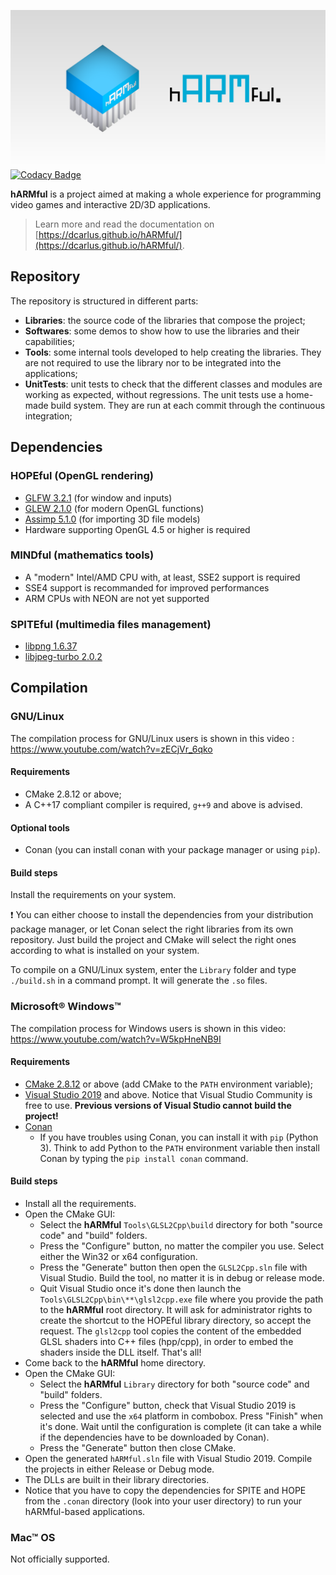 ![hARMful banner](./docs/assets/images/logo/hARMful_Preview.png)
[![Codacy Badge](https://api.codacy.com/project/badge/Grade/5690dc89003b44f6b12456ca512a793d)](https://www.codacy.com/app/dcarlus/hARMful?utm_source=github.com&amp;utm_medium=referral&amp;utm_content=dcarlus/hARMful&amp;utm_campaign=Badge_Grade)

**hARMful** is a project aimed at making a whole experience for programming video games and interactive 2D/3D applications.

> Learn more and read the documentation on [https://dcarlus.github.io/hARMful/](https://dcarlus.github.io/hARMful/).

## Repository
The repository is structured in different parts:
-   **Libraries**: the source code of the libraries that compose the project;
-   **Softwares**: some demos to show how to use the libraries and their capabilities;
-   **Tools**: some internal tools developed to help creating the libraries. They are not required to use the library nor to be integrated into the applications;
-   **UnitTests**: unit tests to check that the different classes and modules are working as expected, without regressions. The unit tests use a home-made build system. They are run at each commit through the continuous integration;

## Dependencies
### HOPEful (OpenGL rendering)
-   [GLFW 3.2.1](https://github.com/glfw/glfw) (for window and inputs)
-   [GLEW 2.1.0](https://github.com/nigels-com/glew) (for modern OpenGL functions)
-   [Assimp 5.1.0](https://github.com/assimp/assimp) (for importing 3D file models)
-   Hardware supporting OpenGL 4.5 or higher is required

### MINDful (mathematics tools)
-   A "modern" Intel/AMD CPU with, at least, SSE2 support is required
-   SSE4 support is recommanded for improved performances
-   ARM CPUs with NEON are not yet supported

### SPITEful (multimedia files management)
-   [libpng 1.6.37](https://github.com/glennrp/libpng)
-   [libjpeg-turbo 2.0.2](https://github.com/libjpeg-turbo/libjpeg-turbo)

## Compilation
### GNU/Linux
The compilation process for GNU/Linux users is shown in this video : https://www.youtube.com/watch?v=zECjVr_6qko

#### Requirements
- CMake 2.8.12 or above;
- A C++17 compliant compiler is required, `g++9` and above is advised.

#### Optional tools
- Conan (you can install conan with your package manager or using `pip`).

#### Build steps
Install the requirements on your system.

:exclamation: You can either choose to install the dependencies from your distribution package manager, or let Conan select the right libraries from its own repository. Just build the project and CMake will select the right ones according to what is installed on your system.

To compile on a GNU/Linux system, enter the `Library` folder and type `./build.sh` in a command prompt. It will generate the `.so` files.

### Microsoft® Windows™
The compilation process for Windows users is shown in this video: https://www.youtube.com/watch?v=W5kpHneNB9I

#### Requirements
- [CMake 2.8.12](https://cmake.org/download/) or above (add CMake to the `PATH` environment variable);
- [Visual Studio 2019](https://visualstudio.microsoft.com) and above. Notice that Visual Studio Community is free to use. **Previous versions of Visual Studio cannot build the project!**
- [Conan](https://conan.io/downloads.html)
    - If you have troubles using Conan, you can install it with `pip` (Python 3). Think to add Python to the `PATH` environment variable then install Conan by typing the `pip install conan` command.

#### Build steps
- Install all the requirements.
- Open the CMake GUI:
    - Select the **hARMful** `Tools\GLSL2Cpp\build` directory for both "source code" and "build" folders.
    - Press the "Configure" button, no matter the compiler you use. Select either the Win32 or x64 configuration.
    - Press the "Generate" button then open the `GLSL2Cpp.sln` file with Visual Studio. Build the tool, no matter it is in debug or release mode.
    - Quit Visual Studio once it's done then launch the `Tools\GLSL2Cpp\bin\**\glsl2cpp.exe` file where you provide the path to the **hARMful** root directory. It will ask for administrator rights to create the shortcut to the HOPEful library directory, so accept the request. The `glsl2cpp` tool copies the content of the embedded GLSL shaders into C++ files (hpp/cpp), in order to embed the shaders inside the DLL itself. That's all!
- Come back to the **hARMful** home directory.
- Open the CMake GUI:
    - Select the **hARMful** `Library` directory for both "source code" and "build" folders.
    - Press the "Configure" button, check that Visual Studio 2019 is selected and use the `x64` platform in combobox. Press "Finish" when it's done. Wait until the configuration is complete (it can take a while if the dependencies have to be downloaded by Conan).
    - Press the "Generate" button then close CMake.
- Open the generated `hARMful.sln` file with Visual Studio 2019. Compile the projects in either Release or Debug mode.
- The DLLs are built in their library directories.
- Notice that you have to copy the dependencies for SPITE and HOPE from the `.conan` directory (look into your user directory) to run your hARMful-based applications.

### Mac™ OS
Not officially supported.
